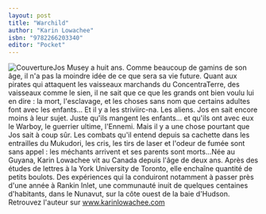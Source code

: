 ```yaml
---
layout: post
title: "Warchild"
author: "Karin Lowachee"
isbn: "9782266203340"
editor: "Pocket"
---
```

![Couverture](/img/9782266203340.jpg)Jos Musey a huit ans. Comme beaucoup de gamins de son âge, il n'a pas la moindre idée de ce que sera sa vie future. Quant aux pirates qui attaquent les vaisseaux marchands du ConcentraTerre, des vaisseaux comme le sien, il ne sait que ce que les grands ont bien voulu lui en dire : la mort, l'esclavage, et les choses sans nom que certains adultes font avec les enfants... Et il y a les striviirc-na. Les aliens. Jos en sait encore moins à leur sujet. Juste qu'ils mangent les enfants... et qu'ils ont avec eux le Warboy, le guerrier ultime, l'Ennemi. Mais il y a une chose pourtant que Jos sait à coup sûr. Les combats qu'il entend depuis sa cachette dans les entrailles du Mukudori, les cris, les tirs de laser et l'odeur de fumée sont sans appel : les méchants arrivent et ses parents sont morts...Née au Guyana, Karin Lowachee vit au Canada depuis l'âge de deux ans. Après des études de lettres à la York University de Toronto, elle enchaîne quantité de petits boulots. Des expériences qui la conduiront notamment à passer près d'une année à Rankin Inlet, une communauté inuit de quelques centaines d'habitants, dans le Nunavut, sur la côte ouest de la baie d'Hudson.  
Retrouvez l'auteur sur www.karinlowachee.com